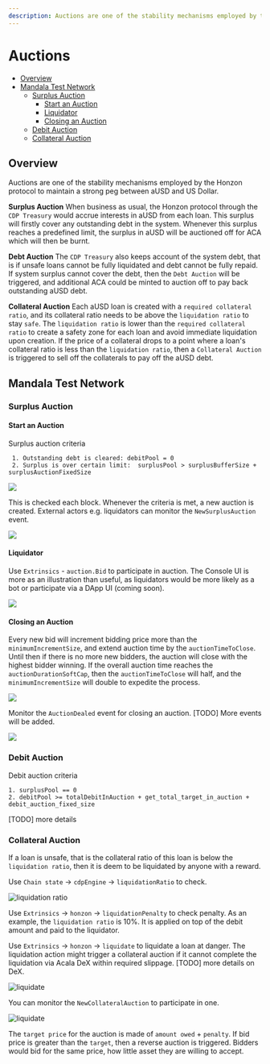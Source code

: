 ```yaml
---
description: Auctions are one of the stability mechanisms employed by the Honzon protocol.
---
```


# Auctions

* [Overview](https://wiki.acala.network/learn/basics/auctions#overview)
* [Mandala Test Network](https://wiki.acala.network/learn/basics/auctions#mandala-test-network)
  * [Surplus Auction](https://wiki.acala.network/learn/basics/auctions#surplus-auction)
    * [Start an Auction](https://wiki.acala.network/learn/basics/auctions#start-an-auction)
    * [Liquidator](https://wiki.acala.network/learn/basics/auctions#liquidator)
    * [Closing an Auction](https://wiki.acala.network/learn/basics/auctions#closing-an-auction)
  * [Debit Auction](https://wiki.acala.network/learn/basics/auctions#debit-auction)
  * [Collateral Auction](https://wiki.acala.network/learn/basics/auctions#collateral-auction)

## Overview

Auctions are one of the stability mechanisms employed by the Honzon protocol to maintain a strong peg between aUSD and US Dollar.

**Surplus Auction** When business as usual, the Honzon protocol through the `CDP Treasury` would accrue interests in aUSD from each loan. This surplus will firstly cover any outstanding debt in the system. Whenever this surplus reaches a predefined limit, the surplus in aUSD will be auctioned off for ACA which will then be burnt.

**Debt Auction** The `CDP Treasury` also keeps account of the system debt, that is if unsafe loans cannot be fully liquidated and debt cannot be fully repaid. If system surplus cannot cover the debt, then the `Debt Auction` will be triggered, and additional ACA could be minted to auction off to pay back outstanding aUSD debt.

**Collateral Auction** Each aUSD loan is created with a `required collateral ratio`, and its collateral ratio needs to be above the `liquidation ratio` to stay `safe`. The `liquidation ratio` is lower than the `required collateral ratio` to create a safety zone for each loan and avoid immediate liquidation upon creation. If the price of a collateral drops to a point where a loan's collateral ratio is less than the `liquidation ratio`, then a `Collateral Auction` is triggered to sell off the collaterals to pay off the aUSD debt.

## Mandala Test Network

### Surplus Auction

#### Start an Auction

Surplus auction criteria

```text
 1. Outstanding debt is cleared: debitPool = 0
 2. Surplus is over certain limit:  surplusPool > surplusBufferSize + surplusAuctionFixedSize
```

![](https://github.com/AcalaNetwork/Acala/wiki/image/auction_treasuryvalues.png)

This is checked each block. Whenever the criteria is met, a new auction is created.  External actors e.g. liquidators can monitor the `NewSurplusAuction` event.

![](https://github.com/AcalaNetwork/Acala/wiki/image/auction_newsurplus.png)

#### Liquidator

Use `Extrinsics` - `auction.Bid` to participate in auction.  The Console UI is more as an illustration than useful, as liquidators would be more likely as a bot or participate via a DApp UI \(coming soon\).

![](https://github.com/AcalaNetwork/Acala/wiki/image/auction_bid.png)

#### Closing an Auction

 Every new bid will increment bidding price more than the `minimumIncrementSize`, and extend auction time by the `auctionTimeToClose`. Until then if there is no more new bidders, the auction will close with the highest bidder winning. If the overall auction time reaches the `auctionDurationSoftCap`, then the `auctionTimeToClose` will half, and the `minimumIncrementSize` will double to expedite the process.

![](https://github.com/AcalaNetwork/Acala/wiki/image/auction_surplusvalues.png)

 Monitor the `AuctionDealed` event for closing an auction. \[TODO\] More events will be added.

![](https://github.com/AcalaNetwork/Acala/wiki/image/auction_auctiondealed.png)

### Debit Auction

Debit auction criteria

```text
1. surplusPool == 0
2. debitPool >= totalDebitInAuction + get_total_target_in_auction + debit_auction_fixed_size
```

\[TODO\] more details

### Collateral Auction

If a loan is unsafe, that is the collateral ratio of this loan is below the `liquidation ratio`, then it is deem to be liquidated by anyone with a reward.

 Use `Chain state` -&gt; `cdpEngine` -&gt; `liquidationRatio` to check.

![liquidation ratio](https://github.com/AcalaNetwork/Acala/wiki/image/honzon_liquidationratio.png)

Use `Extrinsics` -&gt; `honzon` -&gt; `liquidationPenalty` to check penalty. As an example, the `liquidation ratio` is 10%. It is applied on top of the debit amount and paid to the liquidator.

 Use `Extrinsics` -&gt; `honzon` -&gt; `liquidate` to liquidate a loan at danger. The liquidation action might trigger a collateral auction if it cannot complete the liquidation via Acala DeX within required slippage. \[TODO\] more details on DeX.

![liquidate](https://github.com/AcalaNetwork/Acala/wiki/image/auction_liquidate.png)

You can monitor the `NewCollateralAuction` to participate in one. 

![liquidate](https://github.com/AcalaNetwork/Acala/wiki/image/auction_liquidateevents.png)

The `target price` for the auction is made of `amount owed` + `penalty`. If bid price is greater than the `target`, then a reverse auction is triggered. Bidders would bid for the same price, how little asset they are willing to accept.

